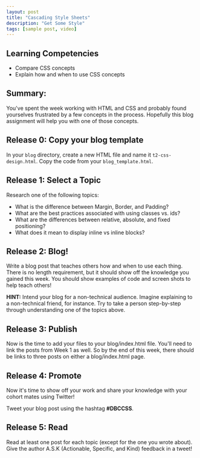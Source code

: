 ```yaml
---
layout: post
title: "Cascading Style Sheets"
description: "Get Some Style"
tags: [sample post, video]
---
```


## Learning Competencies
- Compare CSS concepts
- Explain how and when to use CSS concepts

## Summary:
You've spent the week working with HTML and CSS and probably found yourselves frustrated by a few concepts in the process. Hopefully this blog assignment will help you with one of those concepts.

## Release 0: Copy your blog template
In your `blog` directory, create a new HTML file and name it `t2-css-design.html`. Copy the code from your `blog_template.html`.

## Release 1: Select a Topic
Research one of the following topics:

- What is the difference between Margin, Border, and Padding?
- What are the best practices associated with using classes vs. ids?
- What are the differences between relative, absolute, and fixed positioning?
- What does it mean to display inline vs inline blocks?

## Release 2: Blog!
Write a blog post that teaches others how and when to use each thing. There is no length requirement, but it should show off the knowledge you gained this week. You should show examples of code and screen shots to help teach others!

**HINT:** Intend your blog for a non-technical audience. Imagine explaining to a non-technical friend, for instance. Try to take a person step-by-step through understanding one of the topics above.

## Release 3: Publish
Now is the time to add your files to your blog/index.html file. You'll need to link the posts from Week 1 as well. So by the end of this week, there should be links to three posts on either a blog/index.html page.

## Release 4: Promote

Now it's time to show off your work and share your knowledge with your cohort mates using Twitter!

Tweet your blog post using the hashtag **#DBCCSS**.

## Release 5: Read

Read at least one post for each topic (except for the one you wrote about). Give the author A.S.K (Actionable, Specific, and Kind) feedback in a tweet!